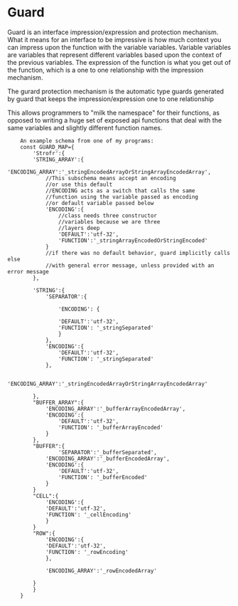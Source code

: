# Guard
Guard is an interface impression/expression and protection mechanism. What it means for an interface to be impressive is how much context you can impress upon the function with the variable variables. Variable variables are variables that represent different variables based upon the context of the previous variables. The expression of the function is what you get out of the function, which is a one to one relationship with the impression mechanism.

The gurard protection mechanism is the automatic type guards generated by guard that keeps the impression/expression one to one relationship

This allows programmers to "milk the namespace" for their functions, as opposed to writing a huge set of exposed api functions that deal with the same variables and slightly different function names.

		An example schema from one of my programs:
		const GUARD_MAP={
		    'Strofr':{
			'STRING_ARRAY':{
				'ENCODING_ARRAY':'_stringEncodedArrayOrStringArrayEncodedArray',
				//This subschema means accept an encoding
				//or use this default
				//ENCODING acts as a switch that calls the same
				//function using the variable passed as encoding
				//or default variable passed below
				'ENCODING':{
				    //class needs three constructor
				    //variables because we are three
				    //layers deep
				    'DEFAULT':'utf-32',
				    'FUNCTION':'_stringArrayEncodedOrStringEncoded'
				}
				//if there was no default behavior, guard implicitly calls else
				//with general error message, unless provided with an error message
			}, 

			'STRING':{
				'SEPARATOR':{

				    'ENCODING': {

					'DEFAULT':'utf-32',
					'FUNCTION': '_stringSeparated'
				    }                    
				}, 
				'ENCODING':{
				    'DEFAULT':'utf-32',
				    'FUNCTION': '_stringSeparated'
				},

				'ENCODING_ARRAY':'_stringEncodedArrayOrStringArrayEncodedArray'

			}, 
			"BUFFER_ARRAY":{
				'ENCODING_ARRAY':'_bufferArrayEncodedArray', 
				'ENCODING':{
				    'DEFAULT':'utf-32',
				    'FUNCTION': '_bufferArrayEncoded'
				}
			},
			"BUFFER":{
					'SEPARATOR':'_bufferSeparated', 
				'ENCODING_ARRAY':'_bufferEncodedArray', 
				'ENCODING':{
				    'DEFAULT':'utf-32',
				    'FUNCTION': '_bufferEncoded'
				}
			}
			"CELL":{
			    'ENCODING':{
				'DEFAULT':'utf-32',
				'FUNCTION': '_cellEncoding'
			    }
			}
			"ROW":{
			    'ENCODING':{
				'DEFAULT':'utf-32',
				'FUNCTION': '_rowEncoding'
			    },

			    'ENCODING_ARRAY':'_rowEncodedArray'

			}
		    }
		}

